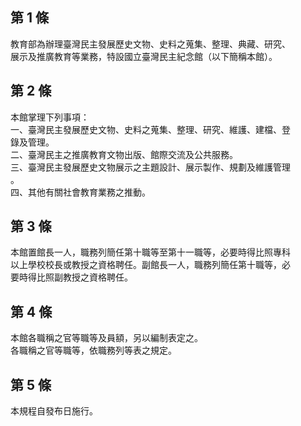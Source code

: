 第 1 條
-------
教育部為辦理臺灣民主發展歷史文物、史料之蒐集、整理、典藏、研究、  
展示及推廣教育等業務，特設國立臺灣民主紀念館（以下簡稱本館）。

第 2 條
-------
本館掌理下列事項：  
一、臺灣民主發展歷史文物、史料之蒐集、整理、研究、維護、建檔、登  
    錄及管理。  
二、臺灣民主之推廣教育文物出版、館際交流及公共服務。  
三、臺灣民主發展歷史文物展示之主題設計、展示製作、規劃及維護管理  
    。  
四、其他有關社會教育業務之推動。

第 3 條
-------
本館置館長一人，職務列簡任第十職等至第十一職等，必要時得比照專科  
以上學校校長或教授之資格聘任。副館長一人，職務列簡任第十職等，必  
要時得比照副教授之資格聘任。

第 4 條
-------
本館各職稱之官等職等及員額，另以編制表定之。  
各職稱之官等職等，依職務列等表之規定。

第 5 條
-------
本規程自發布日施行。

